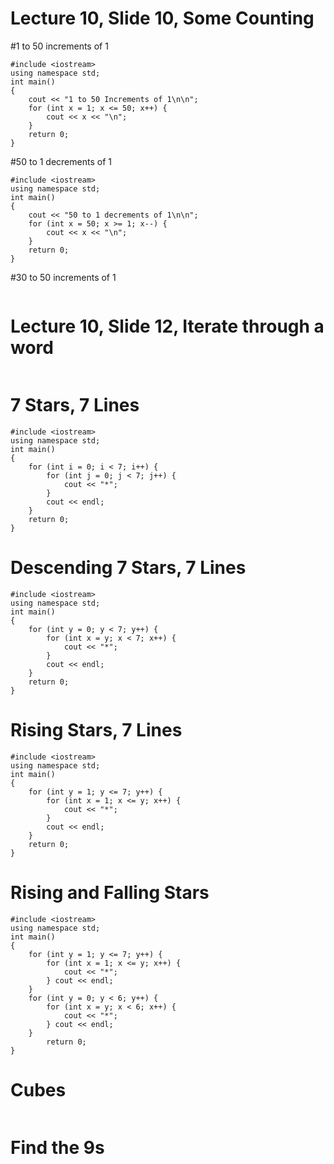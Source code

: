 # Lecture 10, Slide 10, Some Counting
#1 to 50 increments of 1
```
#include <iostream>
using namespace std;
int main()
{
    cout << "1 to 50 Increments of 1\n\n";
    for (int x = 1; x <= 50; x++) {
        cout << x << "\n";
    }
    return 0;
}
```
#50 to 1 decrements of 1
```
#include <iostream>
using namespace std;
int main()
{
    cout << "50 to 1 decrements of 1\n\n";
    for (int x = 50; x >= 1; x--) {
        cout << x << "\n";
    }
    return 0;
}
```
#30 to 50 increments of 1
```
```
# Lecture 10, Slide 12, Iterate through a word
```
```
# 7 Stars, 7 Lines
```
#include <iostream>
using namespace std;
int main()
{
    for (int i = 0; i < 7; i++) {
        for (int j = 0; j < 7; j++) {
            cout << "*";
        }
        cout << endl;
    }
    return 0;
}
```
# Descending 7 Stars, 7 Lines
```
#include <iostream>
using namespace std;
int main()
{
    for (int y = 0; y < 7; y++) {
        for (int x = y; x < 7; x++) {
            cout << "*";
        }
        cout << endl;
    }
    return 0;
}
```
# Rising Stars, 7 Lines
```
#include <iostream>
using namespace std;
int main()
{
    for (int y = 1; y <= 7; y++) {
        for (int x = 1; x <= y; x++) {
            cout << "*";
        }
        cout << endl;
    }
    return 0;
}
```
# Rising and Falling Stars
```
#include <iostream>
using namespace std;
int main()
{
    for (int y = 1; y <= 7; y++) {
        for (int x = 1; x <= y; x++) {
            cout << "*";
        } cout << endl;
    }
    for (int y = 0; y < 6; y++) {
        for (int x = y; x < 6; x++) {
            cout << "*";
        } cout << endl;
    }
        return 0;
}
```
# Cubes
```
```
# Find the 9s
```
```
